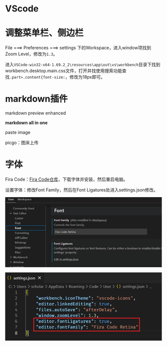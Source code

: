 # VScode

# 调整菜单栏、侧边栏

File ===> Preferences ===> settings 下的Workspace，进入window项找到Zoom Level，修改为`1.3`。

进入`VSCode-win32-x64-1.69.2_2\resources\app\out\vs\workbench`目录下找到workbench.desktop.main.css文件，打开并找使用搜索功能查找`.part>.content{font-size:`，修改为18px即可。

# markdown插件

markdown preview enhanced

**markdown all in one**

paste image

picgo：图床上传

# 字体

Fira Code：[Fira Code仓库](https://github.com/tonsky/FiraCode/)，下载字体并安装，然后重启电脑。

设置字体：修改Font Family，然后在Font Ligatures处进入settings.json修改。

![](g.img/1.设置字体.png)

![](g.img/2.修改字体设置.png)



